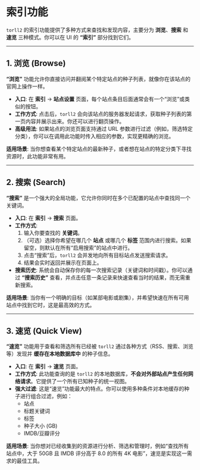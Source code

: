 # 索引功能

`torll2` 的索引功能提供了多种方式来查找和发现内容，主要分为 **浏览**、**搜索** 和 **速览** 三种模式。你可以在 UI 的 **“索引”** 部分找到它们。

---

## 1. 浏览 (Browse)

**“浏览”** 功能允许你直接访问并翻阅某个特定站点的种子列表，就像你在该站点的官网上操作一样。

- **入口**: 在 **索引** -> **站点设置** 页面，每个站点条目后面通常会有一个“浏览”或类似的按钮。
- **工作方式**: 点击后，`torll2` 会向该站点的服务器发起请求，获取种子列表的第一页内容并展示出来。你还可以进行翻页操作。
- **高级用法**: 如果站点的浏览页面支持通过 URL 参数进行过滤（例如，筛选特定分类），你可以在调用此功能时传入相应的参数，实现更精确的浏览。

**适用场景**: 当你想查看某个特定站点的最新种子，或者想在站点的特定分类下寻找资源时，此功能非常有用。

---

## 2. 搜索 (Search)

**“搜索”** 是一个强大的全局功能，它允许你同时在多个已配置的站点中查找同一个关键词。

- **入口**: 在 **索引** -> **搜索** 页面。
- **工作方式**: 
    1. 输入你要查找的 **关键词**。
    2. （可选）选择你希望在哪几个 **站点** 或哪几个 **标签** 范围内进行搜索。如果留空，则默认在所有“启用搜索”的站点中进行。
    3. 点击“搜索”后，`torll2` 会并发地向所有目标站点发送搜索请求。
    4. 结果会实时返回并展示在页面上。
- **搜索历史**: 系统会自动保存你的每一次搜索记录（关键词和时间戳）。你可以通过 **“搜索历史”** 查看，并点击任意一条记录来快速查看当时的结果，而无需重新搜索。

**适用场景**: 当你有一个明确的目标（如某部电影或剧集），并希望快速在所有可用站点中找到它时，这是最高效的方式。

---

## 3. 速览 (Quick View)

**“速览”** 功能用于查看和筛选所有已经被 `torll2` 通过各种方式（RSS、搜索、浏览等）发现并 **缓存在本地数据库中** 的种子信息。

- **入口**: 在 **索引** -> **速览** 页面。
- **工作方式**: 此功能查询的是 `torll2` 的本地数据库，**不会对外部站点产生任何网络请求**。它提供了一个所有已知种子的统一视图。
- **强大过滤**: 这是“速览”功能最大的特点。你可以使用多种条件对本地缓存的种子进行组合过滤，例如：
    - 站点
    - 标题关键词
    - 标签
    - 种子大小 (GB)
    - IMDB/豆瓣评分

**适用场景**: 当你想对已经收集到的资源进行分析、筛选和管理时，例如“查找所有站点中，大于 50GB 且 IMDB 评分高于 8.0 的所有 4K 电影”，速览是实现这一需求的最佳工具。
